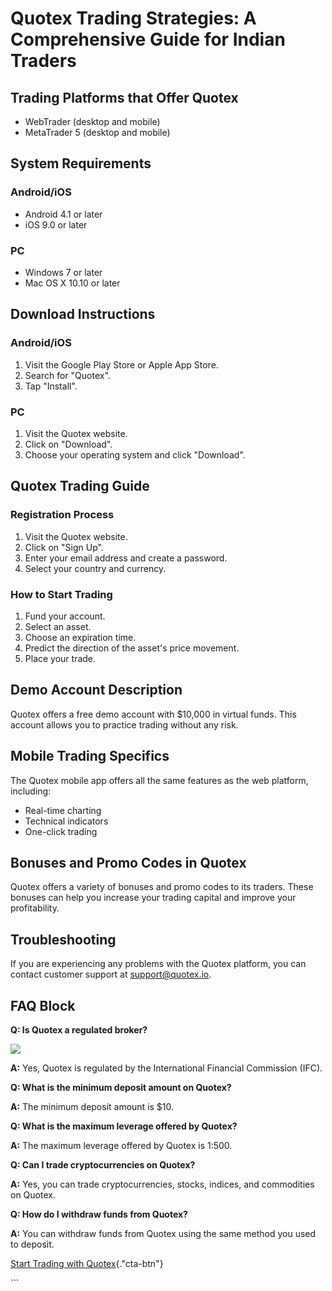 # Quotex Trading Strategies: A Comprehensive Guide for Indian Traders

## Trading Platforms that Offer Quotex

-   WebTrader (desktop and mobile)
-   MetaTrader 5 (desktop and mobile)

## System Requirements

### Android/iOS

-   Android 4.1 or later
-   iOS 9.0 or later

### PC

-   Windows 7 or later
-   Mac OS X 10.10 or later

## Download Instructions

### Android/iOS

1.  Visit the Google Play Store or Apple App Store.
2.  Search for "Quotex".
3.  Tap "Install".

### PC

1.  Visit the Quotex website.
2.  Click on "Download".
3.  Choose your operating system and click "Download".

## Quotex Trading Guide

### Registration Process

1.  Visit the Quotex website.
2.  Click on "Sign Up".
3.  Enter your email address and create a password.
4.  Select your country and currency.

### How to Start Trading

1.  Fund your account.
2.  Select an asset.
3.  Choose an expiration time.
4.  Predict the direction of the asset\'s price movement.
5.  Place your trade.

## Demo Account Description

Quotex offers a free demo account with \$10,000 in virtual funds. This
account allows you to practice trading without any risk.

## Mobile Trading Specifics

The Quotex mobile app offers all the same features as the web platform,
including:

-   Real-time charting
-   Technical indicators
-   One-click trading

## Bonuses and Promo Codes in Quotex

Quotex offers a variety of bonuses and promo codes to its traders. These
bonuses can help you increase your trading capital and improve your
profitability.

## Troubleshooting

If you are experiencing any problems with the Quotex platform, you can
contact customer support at support@quotex.io.

## FAQ Block

**Q: Is Quotex a regulated broker?**

[![](https://static.quotex.io/files/4_en/300_250.jpg)](https://traff.sbs/brokerqxlid)

**A:** Yes, Quotex is regulated by the International Financial
Commission (IFC).

**Q: What is the minimum deposit amount on Quotex?**

**A:** The minimum deposit amount is \$10.

**Q: What is the maximum leverage offered by Quotex?**

**A:** The maximum leverage offered by Quotex is 1:500.

**Q: Can I trade cryptocurrencies on Quotex?**

**A:** Yes, you can trade cryptocurrencies, stocks, indices, and
commodities on Quotex.

**Q: How do I withdraw funds from Quotex?**

**A:** You can withdraw funds from Quotex using the same method you used
to deposit.

[Start Trading with
Quotex](\%22https://traff.sbs/brokerqxsignup\%22){."cta-btn"}

\`\`\`

